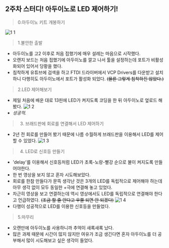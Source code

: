 ## 2주차 스터디! 아두이노로 LED 제어하기!   

> 0.아두이노 키트 개봉하기   

![1 1](https://user-images.githubusercontent.com/81459209/113517730-cc5d7800-95bc-11eb-8ff4-9bd3d626cd88.jpg)

> 1.불안한 출발   
- 아두이노를 고2 이후로 처음 접했기에 매우 설레는 마음으로 시작했다.
- 오랜지 보드는 처음 접했기에 아두이노를 깔고 나서 툴을 설정하는데 포트가 비활성화되어 있어서 당황을 했다.
- 침착하게 유튜브에 검색을 하고 FTDI 드라이버에서 VCP Drivers를 다운받고 설치하니 다행히도 아두이노에서 포트가 활성화 되었다. ~~(물론 그렇게 침착하진 않았다.)~~   

> 2.LED 제어해보기   
- 제일 처음에 배운 대로 13핀에 LED가 켜지도록 코딩을 한 뒤 아두이노로 엎로드 해봤다.
![1 2](https://user-images.githubusercontent.com/81459209/113517803-2c541e80-95bd-11eb-872c-a49dcc72a529.jpg)
- *성공적.*

> 3. 브래드판에 회로를 연결해서 LED 제어하기   
- 2년 전 회로를 만들어 봤기 때문에 나름 수월하게 브래드판을 이용해서 LED를 제어할 수 있었다.
![1 3](https://user-images.githubusercontent.com/81459209/113517968-20b52780-95be-11eb-8841-645b4380a72e.jpg)

> 4. LED로 신호등 만들기   
- 'delay'를 이용해서 신호등처럼 LED가 초록-노랑-빨강 순으로 불이 켜지도록 만들어야한다.
- 한 번 영상을 보지 않고 혼자 시도해보았다.
- 회로를 한참 만들다가 문뜩 생각난 것은 3개의 LED를 독립적으로 제어해야 하는데 아무 생각 없이 모두 동일한 +극에 연결해 놓고 있었다.
- 차근히 영상을 보고 연결하는데 역시 영상에서도 LED를 독립적으로 연결해야 한다고 언급하였다. ~~(조금 할 줄 안다고 우쭐 되면 안 되겠다)~~
![1 4](https://user-images.githubusercontent.com/81459209/113518082-fb74e900-95be-11eb-9177-d67d91fe69e4.jpg)
- 다행이 성공적으로 LED를 이용한 신호등을 만들었다.

> 5.마무리   
- 오랜만에 아두이노를 사용하니까 추억이 새록새록 났다.
- 많은 과제 때문에 시간이 많지 않지만 여유가 조금 생긴다면 혼자 아두이노를 더 공부해서 많이 시도해보고 싶은 생각이 들었다.
